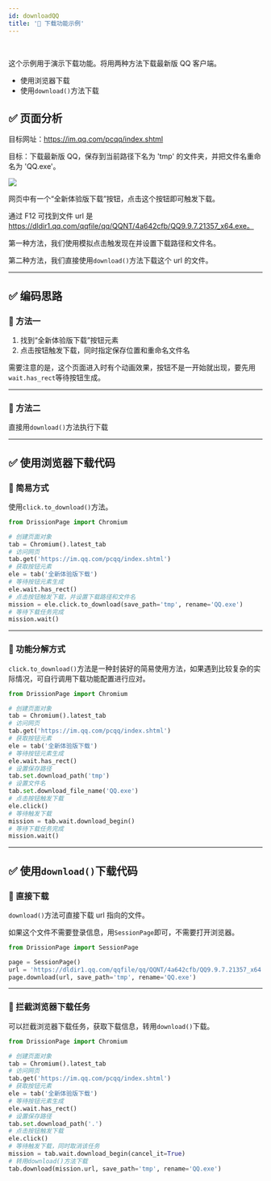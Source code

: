 ```yaml
---
id: downloadQQ
title: '🥪 下载功能示例'
---
```


<div class="wwads-cn wwads-horizontal" data-id="317"></div><br/>

这个示例用于演示下载功能。将用两种方法下载最新版 QQ 客户端。

- 使用浏览器下载
- 使用`download()`方法下载

## ✅️️ 页面分析

目标网址：https://im.qq.com/pcqq/index.shtml

目标：下载最新版 QQ，保存到当前路径下名为 'tmp' 的文件夹，并把文件名重命名为 'QQ.exe'。

![](/img/QQ1.png)

网页中有一个“全新体验版下载”按钮，点击这个按钮即可触发下载。

通过 F12 可找到文件 url 是 https://dldir1.qq.com/qqfile/qq/QQNT/4a642cfb/QQ9.9.7.21357_x64.exe。

第一种方法，我们使用模拟点击触发现在并设置下载路径和文件名。

第二种方法，我们直接使用`download()`方法下载这个 url 的文件。

---

## ✅️️ 编码思路

### 📌 方法一

1. 找到“全新体验版下载”按钮元素
2. 点击按钮触发下载，同时指定保存位置和重命名文件名

需要注意的是，这个页面进入时有个动画效果，按钮不是一开始就出现，要先用`wait.has_rect`等待按钮生成。

---

### 📌 方法二

直接用`download()`方法执行下载

---

## ✅️️ 使用浏览器下载代码

### 📌 简易方式

使用`click.to_download()`方法。

```python
from DrissionPage import Chromium

# 创建页面对象
tab = Chromium().latest_tab
# 访问网页
tab.get('https://im.qq.com/pcqq/index.shtml')
# 获取按钮元素
ele = tab('全新体验版下载')
# 等待按钮元素生成
ele.wait.has_rect()
# 点击按钮触发下载，并设置下载路径和文件名
mission = ele.click.to_download(save_path='tmp', rename='QQ.exe')
# 等待下载任务完成
mission.wait()
```

---

### 📌 功能分解方式

`click.to_download()`方法是一种封装好的简易使用方法，如果遇到比较复杂的实际情况，可自行调用下载功能配置进行应对。

```python
from DrissionPage import Chromium

# 创建页面对象
tab = Chromium().latest_tab
# 访问网页
tab.get('https://im.qq.com/pcqq/index.shtml')
# 获取按钮元素
ele = tab('全新体验版下载')
# 等待按钮元素生成
ele.wait.has_rect()
# 设置保存路径
tab.set.download_path('tmp')
# 设置文件名
tab.set.download_file_name('QQ.exe')
# 点击按钮触发下载
ele.click()
# 等待触发下载
mission = tab.wait.download_begin()
# 等待下载任务完成
mission.wait()
```

---

## ✅️️ 使用`download()`下载代码

### 📌 直接下载

`download()`方法可直接下载 url 指向的文件。

如果这个文件不需要登录信息，用`SessionPage`即可，不需要打开浏览器。

```python
from DrissionPage import SessionPage

page = SessionPage()
url = 'https://dldir1.qq.com/qqfile/qq/QQNT/4a642cfb/QQ9.9.7.21357_x64.exe'
page.download(url, save_path='tmp', rename='QQ.exe')
```

---

### 📌 拦截浏览器下载任务

可以拦截浏览器下载任务，获取下载信息，转用`download()`下载。

```python
from DrissionPage import Chromium

# 创建页面对象
tab = Chromium().latest_tab
# 访问网页
tab.get('https://im.qq.com/pcqq/index.shtml')
# 获取按钮元素
ele = tab('全新体验版下载')
# 等待按钮元素生成
ele.wait.has_rect()
# 设置保存路径
tab.set.download_path('.')
# 点击按钮触发下载
ele.click()
# 等待触发下载，同时取消该任务
mission = tab.wait.download_begin(cancel_it=True)
# 转用download()方法下载
tab.download(mission.url, save_path='tmp', rename='QQ.exe')
```